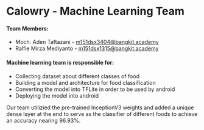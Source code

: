 # Calowry - Machine Learning Team
#### Team Members:
- Moch. Aden Taftazani - m151dsx3404@bangkit.academy
- Ralfie Mirza Mediyanto - m151dsx1315@bangkit.academy

#### Machine learning team is responsible for:
- Collecting dataset about different classes of food
- Building a model and architecture for food classification
- Converting the model into TFLite in order to be used by android
- Deploying the model into android
  
Our team utilizied the pre-trained InceptionV3 weights and added a unique dense layer at the end to serve as the classifier of different foods to achieve an accuracy nearing 96.93%.
